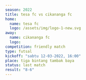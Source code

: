 ```yaml
---
season: 2022
title: tesa fc vs cikananga fc
home:
  name: tesa fc
  logo: /assets/img/logo-1-new.svg
away:
  name: cikananga fc
  logo: 
competition: friendly match
type: futsal
kickoff: "sabtu 12-03-2022, 16:00"
place: tiga bintang tambak baya
status: last match
result: "8-6"
---
```


